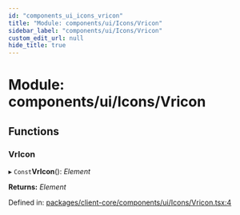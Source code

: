 ```yaml
---
id: "components_ui_icons_vricon"
title: "Module: components/ui/Icons/Vricon"
sidebar_label: "components/ui/Icons/Vricon"
custom_edit_url: null
hide_title: true
---
```


# Module: components/ui/Icons/Vricon

## Functions

### VrIcon

▸ `Const`**VrIcon**(): *Element*

**Returns:** *Element*

Defined in: [packages/client-core/components/ui/Icons/Vricon.tsx:4](https://github.com/xr3ngine/xr3ngine/blob/66a84a950/packages/client-core/components/ui/Icons/Vricon.tsx#L4)
